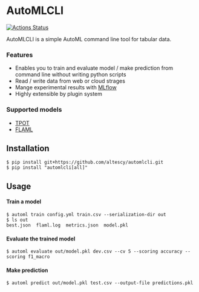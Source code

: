 AutoMLCLI
=========

[![Actions Status](https://github.com/altescy/automlcli/workflows/CI/badge.svg)](https://github.com/altescy/automlcli/actions?query=workflow%3ACI)

AutoMLCLI is a simple AutoML command line tool for tabular data.


### Features
- Enables you to train and evaluate model / make prediction from command line without writing python scripts
- Read / write data from web or cloud strages
- Mange experimental results with [MLflow](https://github.com/mlflow/mlflow)
- Highly extensible by plugin system

### Supported models
- [TPOT](https://github.com/EpistasisLab/tpot)
- [FLAML](https://github.com/microsoft/FLAML)


## Installation
```
$ pip install git+https://github.com/altescy/automlcli.git
$ pip install "automlcli[all]"
```

## Usage

#### Train a model
```
$ automl train config.yml train.csv --serialization-dir out
$ ls out
best.json  flaml.log  metrics.json  model.pkl
```

#### Evaluate the trained model
```
$ automl evaluate out/model.pkl dev.csv --cv 5 --scoring accuracy --scoring f1_macro
```

#### Make prediction
```
$ automl predict out/model.pkl test.csv --output-file predictions.pkl
```

